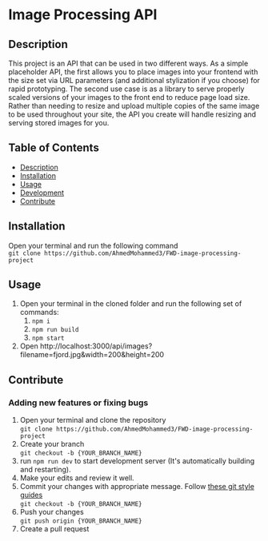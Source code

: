 # Image Processing API

## Description

This project is an API that can be used in two different ways. As a simple placeholder API, the first allows you to place images into your frontend with the size set via URL parameters (and additional stylization if you choose) for rapid prototyping. The second use case is as a library to serve properly scaled versions of your images to the front end to reduce page load size. Rather than needing to resize and upload multiple copies of the same image to be used throughout your site, the API you create will handle resizing and serving stored images for you.

## Table of Contents

-   [Description](#description)
-   [Installation](#installation)
-   [Usage](#usage)
-   [Development](#development)
-   [Contribute](#contribute)

## Installation

Open your terminal and run the following command<br/>
`git clone https://github.com/AhmedMohammed3/FWD-image-processing-project`

## Usage

1. Open your terminal in the cloned folder and run the following set of commands:<br/>
   1. `npm i`
   2. `npm run build`
   3. `npm start`
2. Open http://localhost:3000/api/images?filename=fjord.jpg&width=200&height=200

## Contribute

### Adding new features or fixing bugs

1. Open your terminal and clone the repository<br/>
   `git clone https://github.com/AhmedMohammed3/FWD-image-processing-project`
2. Create your branch<br/>
   `git checkout -b {YOUR_BRANCH_NAME}`
3. run `npm run dev` to start development server (It's automatically building and restarting).
4. Make your edits and review it well.
5. Commit your changes with appropriate message. Follow [these git style guides](https://udacity.github.io/git-styleguide/)<br/>
   `git checkout -b {YOUR_BRANCH_NAME}`
6. Push your changes<br/>
   `git push origin {YOUR_BRANCH_NAME}`
7. Create a pull request
